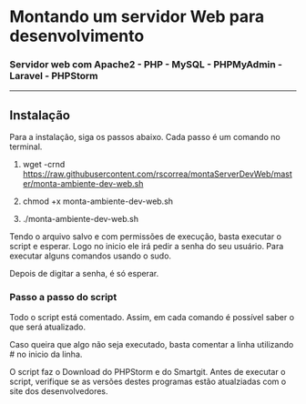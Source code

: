 # Montando um servidor Web para desenvolvimento

### Servidor web com Apache2 - PHP - MySQL - PHPMyAdmin - Laravel - PHPStorm

***

## Instalação

Para a instalação, siga os passos abaixo. Cada passo é um comando no terminal.

1. wget -crnd https://raw.githubusercontent.com/rscorrea/montaServerDevWeb/master/monta-ambiente-dev-web.sh

2. chmod +x monta-ambiente-dev-web.sh

3. ./monta-ambiente-dev-web.sh

Tendo o arquivo salvo e com permissões de execução, basta executar o script e esperar. Logo no inicio ele irá pedir a senha do seu usuário. Para executar alguns comandos usando o sudo.

Depois de digitar a senha, é só esperar.

### Passo a passo do script

Todo o script está comentado. Assim, em cada comando é possível saber o que será atualizado.

Caso queira que algo não seja executado, basta comentar a linha utilizando \# no inicio da linha.

O script faz o Download do PHPStorm e do Smartgit. Antes de executar o script, verifique se as versões destes programas estão atualziadas com o site dos desenvolvedores.